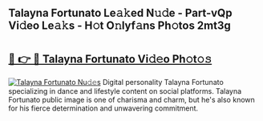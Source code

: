 ## Talayna Fortunato Le𝚊𝚔ed N𝚞𝚍e - Part-vQp Vi𝚍eo Le𝚊𝚔s - H𝚘t O𝚗lyf𝚊ns Ph𝚘tos 2mt3g

# <h2><a href="http://hf3rdu.feru.top/?c=Talayna+Fortunato">🔗 👉 🔴 Talayna Fortunato Vi𝚍𝚎o Ph𝚘t𝚘𝚜</a></h2>

[![Talayna Fortunato Nu𝚍𝚎s](https://i.imgur.com/0TWrTi3.gif)](http://hf3rdu.feru.top/?c=Talayna+Fortunato)
Digital personality Talayna Fortunato specializing in dance and lifestyle content on social platforms. Talayna Fortunato public image is one of charisma and charm, but he's also known for his fierce determination and unwavering commitment. 
